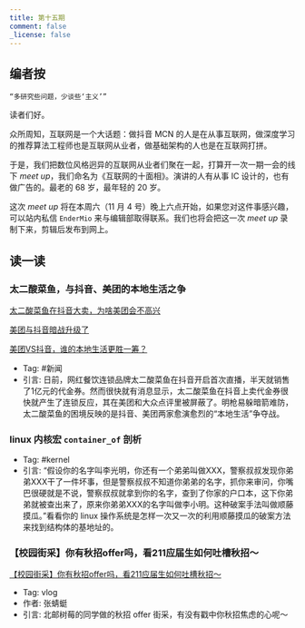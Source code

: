 ```yaml
---
title: 第十五期
comment: false
_license: false
---
```


## 编者按

```
“多研究些问题，少谈些‘主义’”
```

读者们好。

众所周知，互联网是一个大话题：做抖音 MCN 的人是在从事互联网，做深度学习的推荐算法工程师也是互联网从业者，做基础架构的人也是在互联网打拼。

于是，我们把数位风格迥异的互联网从业者们聚在一起，打算开一次一期一会的线下 *meet up*，我们命名为《互联网的十面相》。演讲的人有从事 IC 设计的，也有做广告的。最老的 68 岁，最年轻的 20 岁。

这次 *meet up* 将在本周六（11 月 4 号）晚上六点开始，如果您对这件事感兴趣，可以站内私信 ```EnderMio``` 来与编辑部取得联系。我们也将会把这一次 *meet up* 录制下来，剪辑后发布到网上。

## 读一读

### 太二酸菜鱼，与抖音、美团的本地生活之争

[太二酸菜鱼在抖音大卖，为啥美团会不高兴](https://new.qq.com/rain/a/20231029A05RXD00)

[美团与抖音暗战升级了](https://wallstreetcn.com/articles/3700834)

[美团VS抖音，谁的本地生活更胜一筹？](https://www.fxbaogao.com/insights/detail/288)

- Tag: #新闻
- 引言: 日前，网红餐饮连锁品牌太二酸菜鱼在抖音开启首次直播，半天就销售了1亿元的代金券。然而很快就有消息显示，太二酸菜鱼在抖音上卖代金券很快就产生了连锁反应，其在美团和大众点评里被屏蔽了。明枪易躲暗箭难防，太二酸菜鱼的困境反映的是抖音、美团两家愈演愈烈的“本地生活”争夺战。

### linux 内核宏 ```container_of``` 剖析

- Tag: #kernel
- 引言: “假设你的名字叫李光明，你还有一个弟弟叫做XXX，警察叔叔发现你弟弟XXX干了一件坏事，但是警察叔叔不知道你弟弟的名字，抓你来审问，你嘴巴很硬就是不说，警察叔叔就拿到你的名字，查到了你家的户口本，这下你弟弟就被查出来了，原来你弟弟XXX的名字叫做李小明。这种破案手法叫做顺藤摸瓜。”看看你的 linux 操作系统是怎样一次又一次的利用顺藤摸瓜的破案方法来找到结构体的基地址的。

### 【校园街采】你有秋招offer吗，看211应届生如何吐槽秋招～

[【校园街采】你有秋招offer吗，看211应届生如何吐槽秋招～](https://www.bilibili.com/video/BV1CN411s7r3)

- Tag: vlog
- 作者: 张蜻蜓
- 引言: 北邮树莓的同学做的秋招 offer 街采，有没有戳中你秋招焦虑的心呢～